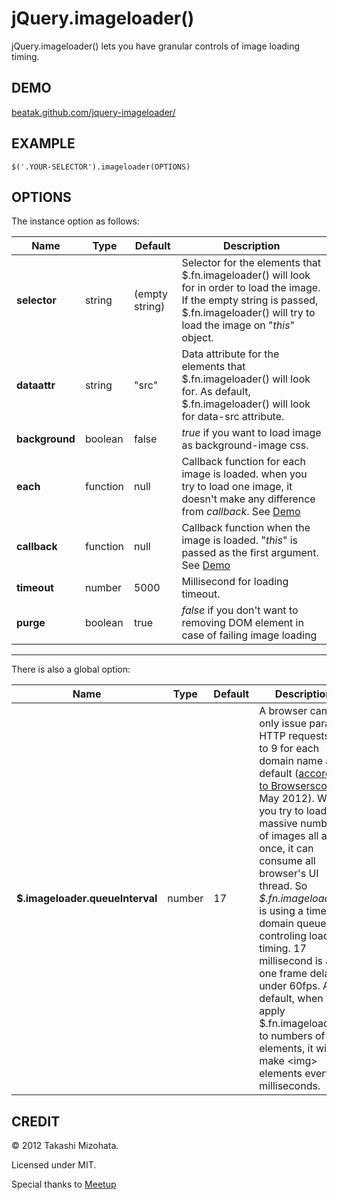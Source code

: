 jQuery.imageloader()
====================

jQuery.imageloader() lets you have granular controls of image loading timing.

DEMO
----

[beatak.github.com/jquery-imageloader/](http://beatak.github.com/jquery-imageloader/ "github page")

EXAMPLE
-------

    $('.YOUR-SELECTOR').imageloader(OPTIONS)

OPTIONS
-------

The instance option as follows:

Name|Type|Default|Description
----|----|-------|-----------
**selector**|string|(empty string)|Selector for the elements that $.fn.imageloader() will look for in order to load the image. If the empty string is passed, $.fn.imageloader() will try to load the image on "*this*" object.
**dataattr**|string|"src"|Data attribute for the elements that $.fn.imageloader() will look for. As default, $.fn.imageloader() will look for data-src attribute.
**background**|boolean|false|*true* if you want to load image as background-image css.
**each**|function|null|Callback function for each image is loaded. when you try to load one image, it doesn't make any difference from *callback*. See [Demo](http://beatak.github.com/jquery-imageloader/ "github page")
**callback**|function|null|Callback function when the image is loaded. "*this*" is passed as the first argument. See [Demo](http://beatak.github.com/jquery-imageloader/ "github page")
**timeout**|number|5000|Millisecond for loading timeout.
**purge**|boolean|true|*false* if you don't want to removing DOM element in case of failing image loading

***

There is also a global option:

Name|Type|Default|Description
----|----|-------|-----------
**$.imageloader.queueInterval**|number|17|A browser can only issue parallel HTTP requests 2 to 9 for each domain name as a default ([according to Browserscope](http://www.browserscope.org/?category=network "Connections per Hostname"), May 2012).  When you try to load massive numbers of images all at once, it can consume all browser's UI thread.  So *$.fn.imageloader()* is using a time-domain queue for controling loading timing.  17 millisecond is a one frame delay under 60fps.  As default, when you apply $.fn.imageloader() to numbers of elements, it will make &lt;img&gt; elements every 17 milliseconds.


CREDIT
------

© 2012 Takashi Mizohata.

Licensed under MIT.

Special thanks to [Meetup](http://www.meetup.com/ "Meetup")